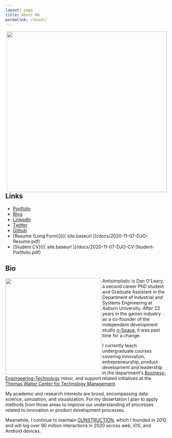 ```yaml
---
layout: page
title: About Me
permalink: /about/
---
```

<img align="right" width="500" src="{{site.baseurl}}/images/au-nsi-gsi.png">

## Links

- [Portfolio](https://olearydj.github.io/antisimplistic/markdown/portfolio/2020/11/07/portfolio-index.html)
- [Blog](https://olearydj.github.io/antisimplistic/)
- [LinkedIn](https://www.linkedin.com/in/djoleary/)
- [Twitter](https://twitter.com/antisimplistic)
- [Github](https://github.com/olearydj)
- [Resume (Long Form)]({{ site.baseurl }}/docs/2020-11-07-DJO-Resume.pdf)
- [Student CV]({{ site.baseurl }}/docs/2020-11-07-DJO-CV-Student-Portfolio.pdf)

## Bio
<img align="left" height="300" src="{{site.baseurl}}/images/hello.png">

Antisimplistic is Dan O'Leary, a second career PhD student and Graduate Assistant in the Department of Industrial and Systems Engineering  at Auburn University. After 23 years in the games industry as a co-founder of the independent development studio [n-Space](https://en.wikipedia.org/wiki/N-Space), it was past time for a change.

I currently teach undergraduate courses covering innovation, entrepreneurship, product development and leadership in the department's [Business-Engingeering-Technology](http://www.eng.auburn.edu/research/centers/twc/bet-program/index.html) minor, and support related initiatives at the [Thomas Walter Center for Technology Management](http://www.eng.auburn.edu/research/centers/twc/index.html).

My academic and research interests are broad, encompassing data science, simulation, and visualization. For my dissertation I plan to apply methods from those areas to improve our understanding of processes related to innovation or product development processes.

Meanwhile, I continue to maintain [GUNSTRUCTION](https://gunstruction.net), which I founded in 2012 and will log over 90 million interactions in 2020 across web, iOS, and Android devices.
